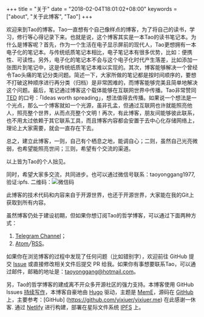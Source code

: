 +++
title = "关于"
date = "2018-02-04T18:01:02+08:00"
keywords = ["about", "关于此博客", "Tao"]
+++


欢迎来到Tao的博客。Tao一直想有个自己像样点的博客，为了将自己的读书，学习，修行等心得记录下来。也就是说，这个博客其实是一本Tao的读书笔记本。为什么是博客呢？首先，作为一个生活在电子显示屏前的现代人，Tao更想拥有一本电子化的笔记本。与传统纸质笔记本相比，电子笔记本有很多优势，比如：便携性、可读性。另外，电子化的笔记本不会与这个电子化时代产生落差，比如添加一张图片到笔记中，这是传统纸质笔记本难以实现的。其次，博客能够解决一个曾经令Tao头痛的笔记分类问题。简述一下，大家所做的笔记都是按时间顺序的，要想不打破这种顺序进行再分类（归档）是非常困难的，而博客能够完美且简单地解决这个问题。最后，笔记通过博客这个载体能够在互联网世界中传播。Tao非常赞同 [TED](https://www.ted.com/) 的口号：「Ideas worth spreading」，想法值得去传播。如果说一个想法是一个光点，那么一个博客就如一个光源，虽非孔孟，但通过互联网也许就能照亮他人，照亮整个世界，从而点亮整个文明！再次，有此博客，朋友间能够彼此联系，也不用太过依赖于其它联系工具，而且博客内容都会安置于去中心化存储网络上，理论上大家需要，就会一直存在下去。

总之，建立此博客，一则，自己有个栖息之地，能调自心；二则，虽然自己光亮微弱，也希望能照亮世间；三则，希望有个交流的渠道。

以上皆为Tao的个人拙见。


同时，希望大家多交流，共同进步。也可以通过微信号联系：taoyonggang1977,验证:ipfs.
二维码：![微信码](http://gw.vpool.club/ipfs/QmaR79HWP5Kf6n8r98QvRtb9eG9PYTHaMCHcpSjvLmzEXL)


此博客的技术代码和内容来自于开源世界，也还于开源世界，大家能在我的Git上获取到所有内容。

虽然博客仍处于建设初期，但如果你想订阅Tao的哲学博客，可以通过下面两种方式：

1. [Telegram Channel](https://t.me/TaoSimon)；
2. <a href="/atom.xml" target="_blank">Atom</a>╱<a href="/rss.xml" target="_blank">RSS</a>。

如果你在浏览博客的过程中发现了任何问题（比如错别字），欢迎前往 GitHub 提交 [Issue](https://github.com/taoyonggang/360tai/issues) 或直接修改相关文件后提交 PR 给我。如果你有事想要联系Tao，可以通过邮件，邮箱的地址是：<a href="mailto:taoyonggang@hotmail.com" target="_blank">taoyonggang@hotmail.com</a>。

另，Tao的哲学博客的建成离不开众多开源社区的强力支持。本博客使用 GitHub Issues [持续写作](https://io-oi.me/tech/continuous-writing-with-github-issues/)，本博客自豪地由 [Hugo](https://gohugo.io/) 驱动，主题是 [MemE](https://github.com/reuixiy/hugo-theme-meme)，源码在 [GitHub](https://github.com/taoyonggang/360tai) 上，主要参考：[GitHub] (https://github.com/yixiuer/yixiuer.me) 在此感谢一休客. 通过 [Netlify](https://www.netlify.com/) 进行构建，部署在星际文件系统 [IPFS](https://ipfs.io/) 上。
